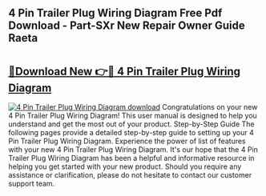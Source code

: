 ## 4 Pin Trailer Plug Wiring Diagram Free Pdf Download - Part-SXr New Repair Owner Guide Raeta

# <h2><a href="http://dfhm7f.blite.top/?on=4+Pin+Trailer+Plug+Wiring+Diagram">🔗Download New 👉🔴 4 Pin Trailer Plug Wiring Diagram</a></h2>

[![4 Pin Trailer Plug Wiring Diagram download](https://i.imgur.com/lujVjoI.png)](http://dfhm7f.blite.top/?on=4+Pin+Trailer+Plug+Wiring+Diagram)
Congratulations on your new 4 Pin Trailer Plug Wiring Diagram! This user manual is designed to help you understand and get the most out of your product. Step-by-Step Guide The following pages provide a detailed step-by-step guide to setting up your 4 Pin Trailer Plug Wiring Diagram. Experience the power of list of features with your new 4 Pin Trailer Plug Wiring Diagram. It's our hope that the 4 Pin Trailer Plug Wiring Diagram has been a helpful and informative resource in helping you get started with your new product. Should you require any assistance or clarification, please do not hesitate to contact our customer support team.
